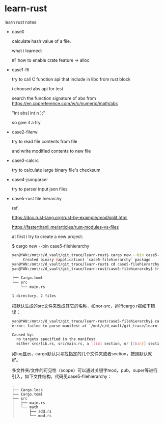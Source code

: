 # learn-rust
learn rust notes
- case0

  calculate hash value of a file.  
  
  what i learned:  
  
  #1 how to enable crate feature -> alloc
- case1-ffi

  try to call C function api that include in libc from rust block  
  
  i choosed abs api for test  
  
  search the function signature of abs from <https://en.cppreference.com/w/c/numeric/math/abs>  
  
  "int        abs( int n );"  
  
  so give it a try.
- case2-filerw

  try to read file contents from file  
  
  and write modified contents to new file
- case3-calcrc

  try to calculate large binary file's checksum  

- case4-jsonparser

  try to parser input json files  
- case5-rust file hierarchy

  ref.
  
  https://doc.rust-lang.org/rust-by-example/mod/split.html
  
  https://fasterthanli.me/articles/rust-modules-vs-files
  
  at first i try to create a new project:
  
  $ cargo new --bin case5-filehierarchy
  
  ```sh
  yan@YAN:/mnt/c/d_vault/git_trace/learn-rust$ cargo new --bin case5-filehierarchy
       Created binary (application) `case5-filehierarchy` package
  yan@YAN:/mnt/c/d_vault/git_trace/learn-rust$ cd case5-filehierarchy/
  yan@YAN:/mnt/c/d_vault/git_trace/learn-rust/case5-filehierarchy$ tree .
  .
  ├── Cargo.toml
  └── src
      └── main.rs
  
  1 directory, 2 files
  ```
  
  把默认生成的src文件夹改成其它的名称，如nor-src，运行cargo r报如下错误：
  
  ```sh
  yan@YAN:/mnt/c/d_vault/git_trace/learn-rust/case5-filehierarchy$ cargo r
  error: failed to parse manifest at `/mnt/c/d_vault/git_trace/learn-rust/case5-filehierarchy/Cargo.toml`
  
  Caused by:
    no targets specified in the manifest
    either src/lib.rs, src/main.rs, a [lib] section, or [[bin]] section must be present
  ```
  
  如log显示，cargo默认只寻找指定的几个文件夹或者section，按照默认就好。
  
  多文件夹/文件的可见性（scope）可以通过关键字mod，pub，super等进行引入，如下文件结构，代码见case5-filehierarchy：
  
  ```
  .
  ├── Cargo.lock
  ├── Cargo.toml
  ├── src
  │   ├── main.rs
  │   └── math
  │       ├── add.rs
  │       └── mod.rs
  ```
  
  
  
  
